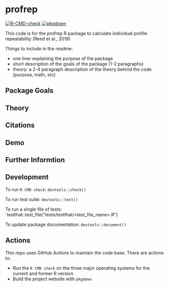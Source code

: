 # profrep
<!-- badges: start -->
  [![R-CMD-check](https://github.com/ubeattie/profrep/actions/workflows/R-CMD-check.yaml/badge.svg)](https://github.com/ubeattie/profrep/actions/workflows/R-CMD-check.yaml)
[![pkgdown](https://github.com/ubeattie/profrep/actions/workflows/pkgdown.yaml/badge.svg)](https://github.com/ubeattie/profrep/actions/workflows/pkgdown.yaml)
<!-- badges: end -->
  
This code is for the profrep R package to calculate individual profile repeatability (Reed et al., 2019) <!-- example: one-liner -->


Things to include in the readme:
- one liner explaining the purpose of the package
- short description of the goals of the package (1-2 paragraphs)
- theory: a 2-4 paragraph description of the theory behind the code (purpose, math, etc)

## Package Goals

<!-- put the short description here -->

## Theory

<!-- put the theory here -->

## Citations

<!-- put any citations in the theory here -->

<!-- don't worry about what is below this line -->

## Demo

## Further Informtion

## Development

To run `R CMD check`: `devtools::check()`

To run test suite: `devtools::test()`

To run a single file of tests: `testthat::test_file("tests/testthat/<test_file_name>.R")

To update package documentation: `devtools::document()`

## Actions

This repo uses GitHub Actions to maintain the code base. There are actions to:

- Run the `R CMD check` on the three major operating systems for the current and former R version
- Build the project website with `pkgdown`
